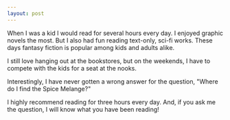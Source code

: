 ```yaml
---
layout: post
---
```

When I was a kid I would read for several hours every day. I enjoyed graphic novels the most. But I also had fun reading text-only, sci-fi works. These days fantasy fiction is popular among kids and adults alike. 

I still love hanging out at the bookstores, but on the weekends, I have to compete with the kids for a seat at the nooks. 

Interestingly, I have never gotten a wrong answer for the question, "Where do I find the Spice Melange?"

I highly recommend reading for three hours every day. And, if you ask me the question, I will know what you have been reading! 
